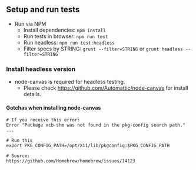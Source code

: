 ## Setup and run tests ##
* Run via NPM
    * Install dependencies: `npm install`
    * Run tests in browser: `npm run test`
    * Run headless: `npm run test:headless`
    * Filter specs by STRING: `grunt --filter=STRING` or `grunt headless --filter=STRING`

### Install headless version ###
* node-canvas is required for headless testing.
    * Please check https://github.com/Automattic/node-canvas for install details.

#### Gotchas when installing node-canvas ####
	# If you receive this error:
	Error "Package xcb-shm was not found in the pkg-config search path." ...

	# Run this
	export PKG_CONFIG_PATH=/opt/X11/lib/pkgconfig:$PKG_CONFIG_PATH
	
	# Source:
	https://github.com/Homebrew/homebrew/issues/14123
